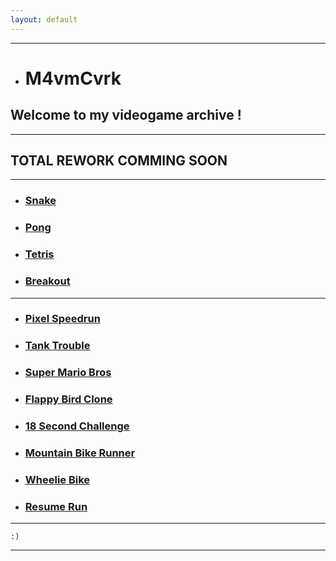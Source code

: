```yaml
---
layout: default
---
```


* * *

*   # M4vmCvrk
## Welcome to my videogame archive !

* * *

## TOTAL REWORK COMMING SOON

* * *

*   ### [Snake](./snake.html)

*   ### [Pong](./pong.html)

*   ### [Tetris](./tetris.html)

*   ### [Breakout](./breakout.html)

* * *

*   ### [Pixel Speedrun](./pixelsr.html)

*   ### [Tank Trouble](./tanktrouble.html)

*   ### [Super Mario Bros](./smb.html)

*   ### [Flappy Bird Clone](./fbc.html)

*   ### [18 Second Challenge](./18sc.html)

*   ### [Mountain Bike Runner](./mbr.html)

*   ### [Wheelie Bike](./wb.html)

*   ### [Resume Run](./rr.html)

* * * 

```
:)
```

* * *